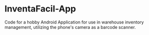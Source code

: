 # InventaFacil-App

Code for a hobby Android Application for use in warehouse inventory management, utilizing the phone's camera as a barcode scanner.
